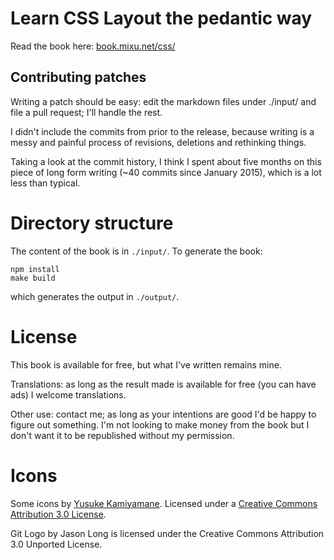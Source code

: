 # Learn CSS Layout the pedantic way

Read the book here: [book.mixu.net/css/](http://book.mixu.net/css/)

## Contributing patches

Writing a patch should be easy: edit the markdown files under ./input/ and file a pull request; I'll handle the rest.

I didn't include the commits from prior to the release, because writing is a messy and painful process of revisions, deletions and rethinking things.

Taking a look at the commit history, I think I spent about five months on this piece of long form writing (~40 commits since January 2015), which is a lot less than typical.

# Directory structure

The content of the book is in `./input/`. To generate the book:

    npm install
    make build

which generates the output in `./output/`.

# License

This book is available for free, but what I've written remains mine.

Translations: as long as the result made is available for free (you can have ads) I welcome translations.

Other use: contact me; as long as your intentions are good I'd be happy to figure out something. I'm not looking to make money from the book but I don't want it to be republished without my permission.

# Icons

Some icons by <a href="http://p.yusukekamiyamane.com/">Yusuke Kamiyamane</a>. Licensed under a <a href="http://creativecommons.org/licenses/by/3.0/">Creative Commons Attribution 3.0 License</a>.

Git Logo by Jason Long is licensed under the Creative Commons Attribution 3.0 Unported License.
